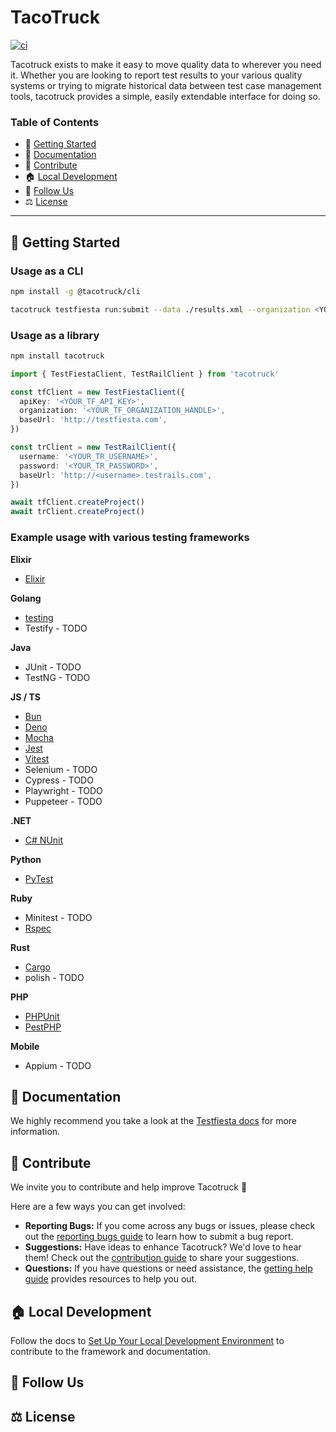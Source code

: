 # TacoTruck

[![ci](https://github.com/testfiesta/tacotruck/actions/workflows/ci.yml/badge.svg)](https://github.com/testfiesta/tacotruck/actions/workflows/ci.yml)

Tacotruck exists to make it easy to move quality data to wherever you need it. Whether you are looking to report test results to your various quality systems or trying to migrate historical data between test case management tools, tacotruck provides a simple, easily extendable interface for doing so.

### Table of Contents

- 🚀 [Getting Started](#getting-started)
- 📖 [Documentation](#documentation)
- 💙 [Contribute](#contribute)
- 🏠 [Local Development](#local-development)
- 🔗 [Follow Us](#follow-us)
- ⚖️ [License](#license)

---

## <a name="getting-started">🚀 Getting Started</a>

### Usage as a CLI

```bash
npm install -g @tacotruck/cli
```

```bash
tacotruck testfiesta run:submit --data ./results.xml --organization <YOUR_ORG_HANDLE> --token <YOUR_TF_TOKEN> --project <YOUR_PROJECT_KEY>
```

### Usage as a library

```bash
npm install tacotruck
```

```typescript
import { TestFiestaClient, TestRailClient } from 'tacotruck'

const tfClient = new TestFiestaClient({
  apiKey: '<YOUR_TF_API_KEY>',
  organization: '<YOUR_TF_ORGANIZATION_HANDLE>',
  baseUrl: 'http://testfiesta.com',
})

const trClient = new TestRailClient({
  username: '<YOUR_TR_USERNAME>',
  password: '<YOUR_TR_PASSWORD>',
  baseUrl: 'http://<username>.testrails.com',
})

await tfClient.createProject()
await trClient.createProject()
```

### Example usage with various testing frameworks

**Elixir**

- [Elixir](https://github.com/testfiesta/tacotruck-examples/tree/main/demo_elixir_tf)

**Golang**

- [testing](https://github.com/testfiesta/tacotruck-examples/tree/main/demo-golang-tf)
- Testify - TODO

**Java**

- JUnit - TODO
- TestNG - TODO

**JS / TS**

- [Bun](https://github.com/testfiesta/tacotruck-examples/tree/main/demo-bun-tf)
- [Deno](https://github.com/testfiesta/tacotruck-examples/tree/main/demo-deno-tf)
- [Mocha](https://github.com/testfiesta/tacotruck-examples/tree/main/demo-mocha-tf)
- [Jest](https://github.com/testfiesta/tacotruck-examples/tree/main/demo-jest-tf)
- [Vitest](https://github.com/testfiesta/tacotruck-examples/tree/main/demo-vitest-tf)
- Selenium - TODO
- Cypress - TODO
- Playwright - TODO
- Puppeteer - TODO

**.NET**

- [C# NUnit](https://github.com/testfiesta/tacotruck-examples/tree/main/demo-dotnet-nunit-tf)

**Python**

- [PyTest](https://github.com/testfiesta/tacotruck-examples/tree/main/demo-pytest-tf)

**Ruby**

- Minitest - TODO
- [Rspec](https://github.com/testfiesta/tacotruck-examples/tree/main/demo-rspec-tf)

**Rust**

- [Cargo](https://github.com/testfiesta/tacotruck-examples/tree/main/demo-rust-cargo-tf)
- polish - TODO

**PHP**

- [PHPUnit](https://github.com/testfiesta/tacotruck-examples/tree/main/demo-phpunit-tf)
- [PestPHP](https://github.com/testfiesta/tacotruck-examples/tree/main/demo-pestphp-tf)

**Mobile**

- Appium - TODO

## <a name="documentation">📖 Documentation</a>

We highly recommend you take a look at the [Testfiesta docs](https://docs.testfieta.com) for more information.

## <a name="contribute">💙 Contribute</a>

We invite you to contribute and help improve Tacotruck 💙

Here are a few ways you can get involved:

- **Reporting Bugs:** If you come across any bugs or issues, please check out the [reporting bugs guide](https://docs.testfiesta.com/community/reporting-bugs) to learn how to submit a bug report.
- **Suggestions:** Have ideas to enhance Tacotruck? We'd love to hear them! Check out the [contribution guide](https://docs.testfiesta.com/tacotruck/community/contributions#guide) to share your suggestions.
- **Questions:** If you have questions or need assistance, the [getting help guide](https://docs.testfiesta.com/tacotruck/community/getting-help) provides resources to help you out.

## <a name="local-development">🏠 Local Development</a>

Follow the docs to [Set Up Your Local Development Environment](https://docs.testfiesta.com/tacotruck/community/contributions#setup) to contribute to the framework and documentation.

## <a name="follow-us">🔗 Follow Us</a>

## <a name="license">⚖️ License</a>
